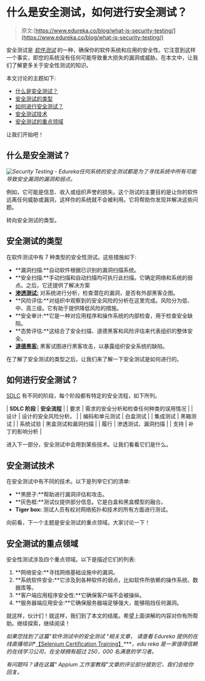 # 什么是安全测试，如何进行安全测试？

> 原文:[https://www.edureka.co/blog/what-is-security-testing/](https://www.edureka.co/blog/what-is-security-testing/)

安全测试是 [*软件测试*](https://www.edureka.co/blog/software-testing-tutorial/) 的一种，确保你的软件系统和应用的安全性。它注意到这样一个事实，即您的系统没有任何可能导致重大损失的漏洞或威胁。在本文中，让我们了解更多关于安全性测试的知识。

本文讨论的主题如下:

*   [什么是安全测试？](#Whatissecuritytesting?)
*   [安全测试的类型](#Typesofsecuritytesting)
*   [如何进行安全测试？](#Howtoperformsecuritytesting?)
*   [安全测试技术](#Techniquesforsecuritytesting)
*   [安全测试的重点领域](#Focusareasofsecuritytesting)

让我们开始吧！

## **什么是安全测试？**

*![Security Testing - Edureka](../Images/5fb4d3d315eb55af9e4eec90ce1c09d7.png)任何系统的安全测试都是为了寻找系统中所有可能导致安全漏洞的漏洞和弱点。*

例如，它可能是信息、收入或组织声誉的损失。这个测试的主要目的是让你的软件远离任何威胁或漏洞，这样你的系统就不会被利用。它将帮助你发现并解决这些问题。

转向安全测试的类型。

## **安全测试的类型**

在软件测试中有 7 种类型的安全性测试。这些措施如下:

*   **漏洞扫描:**自动软件根据已识别的漏洞扫描系统。
*   **安全扫描:**手动扫描和自动扫描均可执行此扫描。它确定网络和系统的弱点。之后，它还提供了解决方案
*   [**渗透测试:**](https://www.edureka.co/blog/what-is-penetration-testing/) 对系统进行分析，检查潜在的漏洞，是否有外部黑客企图。
*   **风险评估:**对组织中观察到的安全风险的分析在这里完成。风险分为低、中、高三级。它有助于提供降低风险的措施。
*   **安全审计:**它是一种对应用程序和操作系统的内部检查，用于检查安全缺陷。
*   **态势评估:**这结合了安全扫描、道德黑客和风险评估来代表组织的整体安全。
*   [**道德黑客:**](https://www.edureka.co/blog/ethical-hacking-tutorial/) 黑客试图进行黑客攻击，以暴露组织安全系统的缺陷。

在了解了安全测试的类型之后，让我们来了解一下安全测试是如何进行的。

## **如何进行安全测试？**

[SDLC](https://www.edureka.co/blog/software-testing-tutorial/#SoftwareDevelopmentLifeCycle) 有不同的阶段，每个阶段都有特定的安全流程，如下所列。

| **SDLC 阶段** | **安全流程** |
| 要求 | 需求的安全分析和检查任何种类的误用情况 |
| 设计 | 设计的安全风险分析。 |
| 编码和单元测试 | 白盒测试 |
| 集成测试 | 黑箱测试 |
| 系统试验 | 黑盒测试和漏洞扫描 |
| 履行 | 渗透测试、漏洞扫描 |
| 支持 | 补丁的影响分析 |

进入下一部分，安全测试中会用到某些技术。让我们看看它们是什么。

## **安全测试技术**

在安全测试中有不同的技术。以下是列举它们的清单:

*   **黑匣子:**帮助进行漏洞评估和攻击。
*   **灰色框:**测试仪提供部分信息。它是白盒和黑盒模型的融合。
*   **Tiger box:** 测试人员有权对网络拓扑和技术的所有方面进行测试。

向前看，下一个主题是安全测试的重点领域。大家讨论一下！

## **安全测试的重点领域**

安全性测试涉及四个重点领域。以下是描述它们的列表:

1.  **网络安全:**寻找网络基础设施中的漏洞。
2.  **系统软件安全:**它涉及到各种软件的弱点，比如软件所依赖的操作系统、数据库等。
3.  **客户端应用程序安全性:**它确保客户端不会被操纵。
4.  **服务器端应用安全:**它确保服务器端足够强大，能够阻挡任何漏洞。

就这样，伙计们！就这样，我们到了本文的结尾。希望上面讲解的内容对你有所帮助。继续探索，继续阅读！

*如果您找到了这篇“软件测试中的安全测试* *”相关文章，* *请查看 Edureka 提供的在线直播培训**[【Selenium Certification Training】](https://www.edureka.co/testing-with-selenium-webdriver)****，edu reka 是一家值得信赖的在线学习公司，在全球拥有超过 250，000 名满意的学习者。*

*有问题吗？请在这篇“ *Appium 工作室教程*”文章的评论部分提到它，我们会给你回复。*